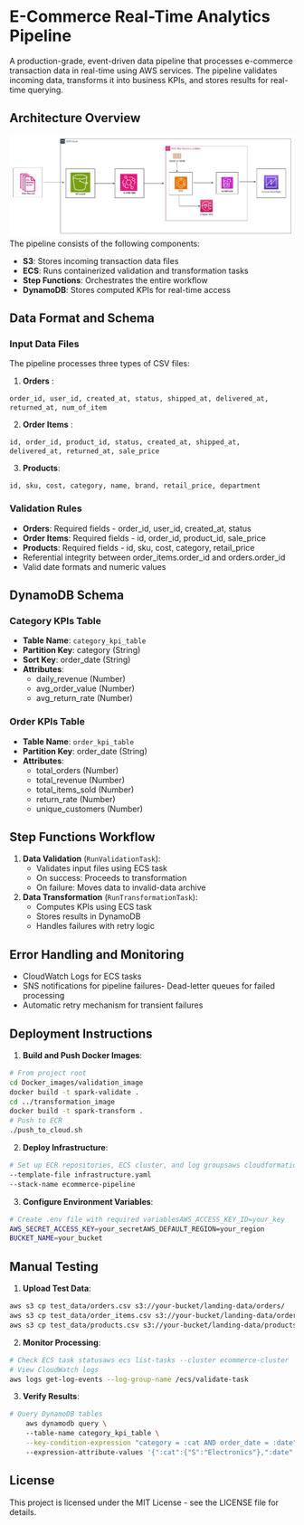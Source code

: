 # E-Commerce Real-Time Analytics Pipeline
A production-grade, event-driven data pipeline that processes e-commerce transaction data in real-time using AWS services. The pipeline validates incoming data, transforms it into business KPIs, and stores results for real-time querying.

## Architecture Overview
![Architecture Diagram](images/architecture_ecs.jpg)
The pipeline consists of the following components:
- **S3**: Stores incoming transaction data files
- **ECS**: Runs containerized validation and transformation tasks
- **Step Functions**: Orchestrates the entire workflow
- **DynamoDB**: Stores computed KPIs for real-time access

## Data Format and Schema
### Input Data Files
The pipeline processes three types of CSV files:
1. **Orders** :
```csv
order_id, user_id, created_at, status, shipped_at, delivered_at, returned_at, num_of_item
```
2. **Order Items** :
```csv
id, order_id, product_id, status, created_at, shipped_at, delivered_at, returned_at, sale_price
```
3. **Products**:
```csv
id, sku, cost, category, name, brand, retail_price, department
```

### Validation Rules
- **Orders**: Required fields - order_id, user_id, created_at, status
- **Order Items**: Required fields - id, order_id, product_id, sale_price
- **Products**: Required fields - id, sku, cost, category, retail_price
- Referential integrity between order_items.order_id and orders.order_id
- Valid date formats and numeric values

## DynamoDB Schema
### Category KPIs Table
- **Table Name**: `category_kpi_table`
- **Partition Key**: category (String)
- **Sort Key**: order_date (String)
- **Attributes**:
  - daily_revenue (Number)  
  - avg_order_value (Number)
  - avg_return_rate (Number)

### Order KPIs Table
- **Table Name**: `order_kpi_table`
- **Partition Key**: order_date (String)
- **Attributes**:  
  - total_orders (Number)
  - total_revenue (Number)  
  - total_items_sold (Number)
  - return_rate (Number) 
  - unique_customers (Number)

## Step Functions Workflow
1. **Data Validation** (`RunValidationTask`):
   - Validates input files using ECS task  
   - On success: Proceeds to transformation
   - On failure: Moves data to invalid-data archive
2. **Data Transformation** (`RunTransformationTask`):  
   - Computes KPIs using ECS task
   - Stores results in DynamoDB   
   - Handles failures with retry logic

## Error Handling and Monitoring
- CloudWatch Logs for ECS tasks
- SNS notifications for pipeline failures- Dead-letter queues for failed processing
- Automatic retry mechanism for transient failures

## Deployment Instructions
1. **Build and Push Docker Images**:
```bash
# From project root
cd Docker_images/validation_image
docker build -t spark-validate .
cd ../transformation_image
docker build -t spark-transform .
# Push to ECR
./push_to_cloud.sh
```
2. **Deploy Infrastructure**:
```bash
# Set up ECR repositories, ECS cluster, and log groupsaws cloudformation deploy 
--template-file infrastructure.yaml 
--stack-name ecommerce-pipeline
```
3. **Configure Environment Variables**:
```bash
# Create .env file with required variablesAWS_ACCESS_KEY_ID=your_key
AWS_SECRET_ACCESS_KEY=your_secretAWS_DEFAULT_REGION=your_region
BUCKET_NAME=your_bucket
```
## Manual Testing
1. **Upload Test Data**:
```bash
aws s3 cp test_data/orders.csv s3://your-bucket/landing-data/orders/
aws s3 cp test_data/order_items.csv s3://your-bucket/landing-data/order_items/
aws s3 cp test_data/products.csv s3://your-bucket/landing-data/products.csv
```
2. **Monitor Processing**:
```bash
# Check ECS task statusaws ecs list-tasks --cluster ecommerce-cluster
# View CloudWatch logs
aws logs get-log-events --log-group-name /ecs/validate-task
```
3. **Verify Results**:
```bash
# Query DynamoDB tables
    aws dynamodb query \    
    --table-name category_kpi_table \
    --key-condition-expression "category = :cat AND order_date = :date" \  
    --expression-attribute-values '{":cat":{"S":"Electronics"},":date":{"S":"2023-01-01"}}'
```

## License
This project is licensed under the MIT License - see the LICENSE file for details.











































































